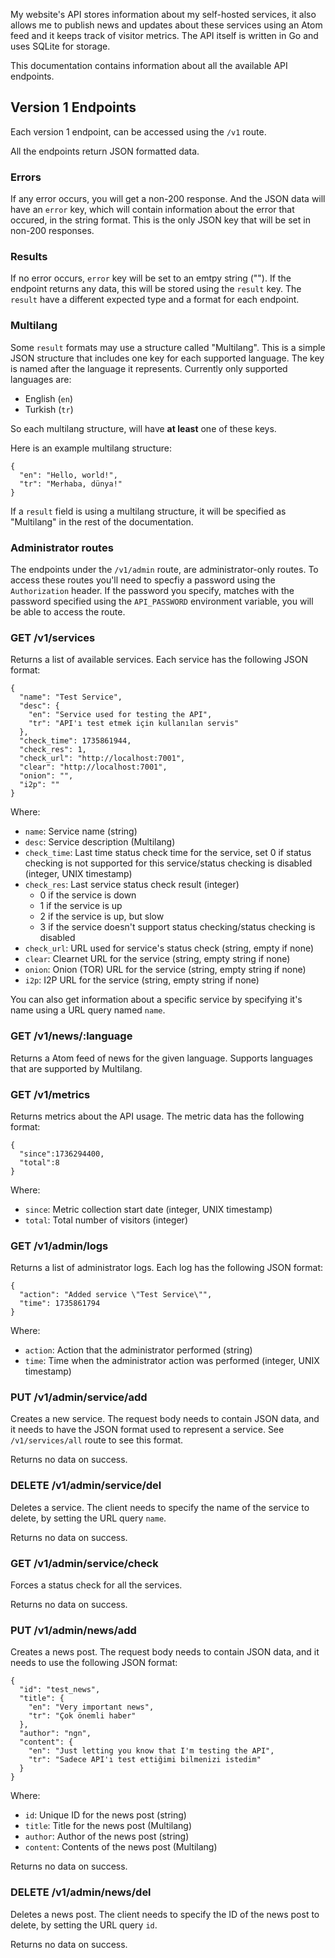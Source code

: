 My website's API stores information about my self-hosted services, it also allows me to
publish news and updates about these services using an Atom feed and it keeps track of
visitor metrics. The API itself is written in Go and uses SQLite for storage.

This documentation contains information about all the available API endpoints.

## Version 1 Endpoints
Each version 1 endpoint, can be accessed using the `/v1` route.

All the endpoints return JSON formatted data.

### Errors
If any error occurs, you will get a non-200 response. And the JSON data will have an
`error` key, which will contain information about the error that occured, in the
string format. This is the only JSON key that will be set in non-200 responses.

### Results
If no error occurs, `error` key will be set to an emtpy string (""). If the endpoint
returns any data, this will be stored using the `result` key. The `result` have a
different expected type and a format for each endpoint.

### Multilang
Some `result` formats may use a structure called "Multilang". This is a simple JSON
structure that includes one key for each supported language. The key is named after
the language it represents. Currently only supported languages are:
- English (`en`)
- Turkish (`tr`)

So each multilang structure, will have **at least** one of these keys.

Here is an example multilang structure:
```
{
  "en": "Hello, world!",
  "tr": "Merhaba, dünya!"
}
```
If a `result` field is using a multilang structure, it will be specified as "Multilang"
in the rest of the documentation.

### Administrator routes
The endpoints under the `/v1/admin` route, are administrator-only routes. To access
these routes you'll need to specfiy a password using the `Authorization` header. If
the password you specify, matches with the password specified using the `API_PASSWORD`
environment variable, you will be able to access the route.

### GET /v1/services
Returns a list of available services. Each service has the following JSON format:
```
{
  "name": "Test Service",
  "desc": {
    "en": "Service used for testing the API",
    "tr": "API'ı test etmek için kullanılan servis"
  },
  "check_time": 1735861944,
  "check_res": 1,
  "check_url": "http://localhost:7001",
  "clear": "http://localhost:7001",
  "onion": "",
  "i2p": ""
}
```
Where:
- `name`: Service name (string)
- `desc`: Service description (Multilang)
- `check_time`: Last time status check time for the service, set 0 if status checking is
not supported for this service/status checking is disabled (integer, UNIX timestamp)
- `check_res`: Last service status check result (integer)
  * 0 if the service is down
  * 1 if the service is up
  * 2 if the service is up, but slow
  * 3 if the service doesn't support status checking/status checking is disabled
- `check_url`: URL used for service's status check (string, empty if none)
- `clear`: Clearnet URL for the service (string, empty string if none)
- `onion`: Onion (TOR) URL for the service (string, empty string if none)
- `i2p`: I2P URL for the service (string, empty string if none)

You can also get information about a specific service by specifying it's name using
a URL query named `name`.

### GET /v1/news/:language
Returns a Atom feed of news for the given language. Supports languages that are supported
by Multilang.

### GET /v1/metrics
Returns metrics about the API usage. The metric data has the following format:
```
{
  "since":1736294400,
  "total":8
}
```
Where:
- `since`: Metric collection start date (integer, UNIX timestamp)
- `total`: Total number of visitors (integer)

### GET /v1/admin/logs
Returns a list of administrator logs. Each log has the following JSON format:
```
{
  "action": "Added service \"Test Service\"",
  "time": 1735861794
}
```
Where:
- `action`: Action that the administrator performed (string)
- `time`: Time when the administrator action was performed (integer, UNIX timestamp)

### PUT /v1/admin/service/add
Creates a new service. The request body needs to contain JSON data, and it needs to
have the JSON format used to represent a service. See `/v1/services/all` route to
see this format.

Returns no data on success.

### DELETE /v1/admin/service/del
Deletes a service. The client needs to specify the name of the service to delete, by
setting the URL query `name`.

Returns no data on success.

### GET /v1/admin/service/check
Forces a status check for all the services.

Returns no data on success.

### PUT /v1/admin/news/add
Creates a news post. The request body needs to contain JSON data, and it needs
to use the following JSON format:
```
{
  "id": "test_news",
  "title": {
    "en": "Very important news",
    "tr": "Çok önemli haber"
  },
  "author": "ngn",
  "content": {
    "en": "Just letting you know that I'm testing the API",
    "tr": "Sadece API'ı test ettiğimi bilmenizi istedim"
  }
}
```
Where:
- `id`: Unique ID for the news post (string)
- `title`: Title for the news post (Multilang)
- `author`: Author of the news post (string)
- `content`: Contents of the news post (Multilang)

Returns no data on success.

### DELETE /v1/admin/news/del
Deletes a news post. The client needs to specify the ID of the news post to delete,
by setting the URL query `id`.

Returns no data on success.
